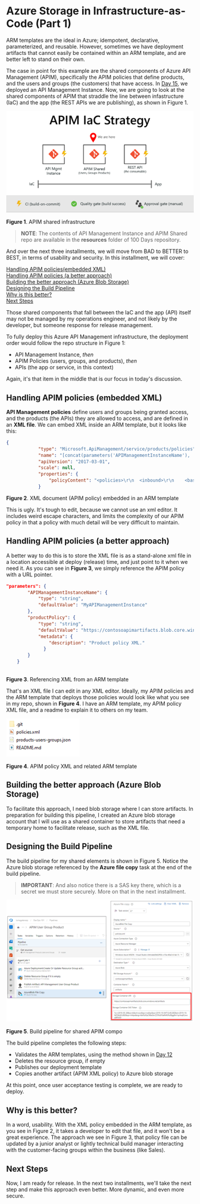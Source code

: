 # Azure Storage in Infrastructure-as-Code (Part 1)

ARM templates are the ideal in Azure; idempotent, declarative, parameterized, and reusable. However, sometimes we have deployment artifacts that cannot easily be contained within an ARM template, and are better left to stand on their own.

The case in point for this example are the shared components of Azure API Management (APIM), specifically the APIM policies that define products, and the users and groups (the customers) that have access. In [Day 15](#https://github.com/starkfell/100DaysOfIaC/blob/master/articles/day.15.ci.pt2.md), we deployed an API Management Instance. Now, we are going to look at the shared components of APIM that straddle the line between infastructure (IaC) and the app (the REST APIs we are publishing), as shown in Figure 1.

![APIM IaC Strategy](../images/day22/fig1.apim.iac.strategy.PNG)

**Figure 1**. APIM shared infrastructure

> **NOTE**: The contents of API Management Instance and APIM Shared repo are available in the **resources** folder of 100 Days repository.

And over the next three installments, we will move from BAD to BETTER to BEST, in terms of usability and security. In this installment, we will cover:

[Handling APIM policies(embedded XML)](#handling-apim-policies) <br/>
[Handling APIM policies (a better approach)](#handling-apim-policies-a-better-approach) <br/>
[Building the better approach (Azure Blob Storage)](#building-the-better-approach-azure-blob-storage) <br/>
[Designing the Build Pipeline](#designing-the-build-pipeline) <br/>
[Why is this better?](#why-is-this-better) <br/>
[Next Steps](#next-steps) <br/>

Those shared components that fall between the IaC and the app (API) itself may not be managed by my operations engineer, and not likely by the developer, but someone response for release management.

To fully deploy this Azure API Management infrastructure, the deployment order would follow the repo structure in Figure 1:

- API Management Instance, *then*
- APIM Policies (users, groups, and products), *then*
- APIs (the app or service, in this context)

Again, it's that item in the middle that is our focus in today's discussion.

## Handling APIM policies (embedded XML)

**API Management policies** define users and groups being granted access, and the products (the APIs) they are allowed to access, and are defined in an **XML file**. We can embed XML inside an ARM template, but it looks like this:

``` JSON
{
            "type": "Microsoft.ApiManagement/service/products/policies",
            "name": "[concat(parameters('APIManagementInstanceName'), '/contosoproduct/policy')]",
            "apiVersion": "2017-03-01",
            "scale": null,
            "properties": {
                "policyContent": "<policies>\r\n  <inbound>\r\n    <base />\r\n    <rate-limit calls=\"20\" renewal-period=\"60\" />\r\n  </inbound>\r\n  <backend>\r\n    <base />\r\n  </backend>\r\n  <outbound>\r\n    <base />\r\n  </outbound>\r\n  <on-error>\r\n    <base />\r\n  </on-error>\r\n</policies>"
            }
```

**Figure 2**. XML document (APIM policy) embedded in an ARM template

This is ugly. It's tough to edit, because we cannot use an xml editor. It includes weird escape characters, and limits the complexity of our APIM policy in that a policy with much detail will be very difficult to maintain.

## Handling APIM policies (a better approach)

A better way to do this is to store the XML file is as a stand-alone xml file in a location accessible at deploy (release) time, and just point to it when we need it. As you can see in **Figure 3**, we simply reference the APIM policy with a URL pointer.

``` JSON
"parameters": {
        "APIManagementInstanceName": {
            "type": "string",
            "defaultValue": "MyAPIManagementInstance"
        },
        "productPolicy": {
            "type": "string",
            "defaultValue": "https://contosoapimartifacts.blob.core.windows.net/artifacts/policies.xml",
            "metadata": {
                "description": "Product policy XML."
              }
        }
    }
    
```

**Figure 3**. Referencing XML from an ARM template

That's an XML file I can edit in any XML editor. Ideally, my APIM policies and the ARM template that deploys those policies would look like what you see in my repo, shown in **Figure 4**. I have an ARM template, my APIM policy XML file, and a readme to explain it to others on my team.

![APIM Shared Components](../images/day22/fig4.apim.shared.comps.PNG)

**Figure 4**. APIM policy XML and related ARM template

## Building the better approach (Azure Blob Storage)

To facilitate this approach, I need blob storage where I can store artifacts. In preparation for building this pipeline, I created an Azure blob storage account that I will use as a shared container to store artifacts that need a temporary home to facilitate release, such as the XML file.

## Designing the Build Pipeline

The build pipeline for my shared elements is shown in Figure 5. Notice the Azure blob storage referenced by the **Azure file copy** task at the end of the build pipeline.

> **IMPORTANT**: And also notice there is a SAS key there, which is a secret we must store securely. More on that in the next installment.

![APIM IaC Strategy](../images/day22/fig5.file.copy.to.blob.PNG)

**Figure 5**. Build pipeline for shared APIM compo

The build pipeline completes the following steps:

- Validates the ARM templates, using the method shown in [Day 12](#https://github.com/starkfell/100DaysOfIaC/blob/master/articles/day.12.contin.integration.md)
- Deletes the resource group, if empty
- Publishes our deployment template
- Copies another artifact (APIM XML policy) to Azure blob storage

At this point, once user acceptance testing is complete, we are ready to deploy.

## Why is this better?

In a word, usability. With the XML policy embedded in the ARM template, as you see in Figure 2, it takes a developer to edit that file, and it won't be a great experience. The approach we see in Figure 3, that policy file can be updated by a junior analyst or lightly technical build manager interacting with the customer-facing groups within the business (like Sales).

## Next Steps

Now, I am ready for release. In the next two installments, we'll take the next step and make this approach even better. More dynamic, and even more secure.
